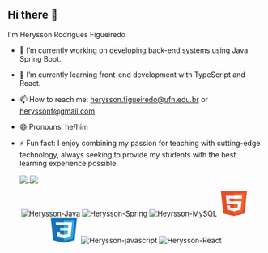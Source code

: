 ## Hi there 👋

I'm Herysson Rodrigues Figueiredo


- 🔭 I’m currently working on developing back-end systems using Java Spring Boot.
- 🌱 I’m currently learning front-end development with TypeScript and React.
- 📫 How to reach me: herysson.figueiredo@ufn.edu.br or heryssonf@gmail.com
- 😄 Pronouns: he/him
- ⚡ Fun fact: I enjoy combining my passion for teaching with cutting-edge technology, always seeking to provide my students with the best learning experience possible.



  <a href="https://github.com/anuraghazra/github-readme-stats">
    <img height=200 align="center" src="https://github-readme-stats.vercel.app/api?username=Herysson&rank_icon=github" />
  </a>
  <a href="https://github.com/anuraghazra/convoychat">
    <img height=200 align="center" src="https://github-readme-stats.vercel.app/api/top-langs/?username=Herysson&hide_progress=true" />
  </a>


          
<p align="center">
  <img alt="Herysson-Java" height="50" width="60" src="https://cdn.jsdelivr.net/gh/devicons/devicon@latest/icons/java/java-original.svg">
  <img alt="Herysson-Spring" height="50" width="60" src="https://cdn.jsdelivr.net/gh/devicons/devicon@latest/icons/spring/spring-original.svg">
  <img alt="Heyrsson-MySQL" height="50" width="60" src="https://cdn.jsdelivr.net/gh/devicons/devicon@latest/icons/mysql/mysql-original.svg">
  <img alt="Herysson-HTML" height="50" width="60" src="https://raw.githubusercontent.com/devicons/devicon/master/icons/html5/html5-original.svg">
  <img alt="Herysson-CSS" height="50" width="60" src="https://raw.githubusercontent.com/devicons/devicon/master/icons/css3/css3-original.svg">
  <img alt="Herysson-javascript" height="50" width="60" src="https://cdn.jsdelivr.net/gh/devicons/devicon@latest/icons/javascript/javascript-original.svg">
  <img alt="Herysson-React" height="50" width="60" src="https://cdn.jsdelivr.net/gh/devicons/devicon@latest/icons/react/react-original.svg">
</p>




